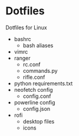 # Dotfiles

Dotfiles for Linux

- bashrc
    - bash aliases
- vimrc
- ranger
    - rc.conf
    - commands.py
    - rifle.conf
- python requirements.txt
- neofetch config
    - config.conf
- powerline config
    - config.json
- rofi
    - desktop files
    - icons

